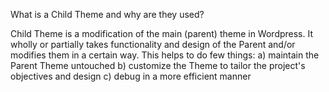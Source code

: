 What is a Child Theme and why are they used?


Child Theme is a modification of the main (parent) theme in Wordpress. It wholly or partially takes functionality and design of the Parent and/or modifies them in a certain way. This helps to do few things:
a) maintain the Parent Theme untouched
b) customize the Theme to tailor the project's objectives and design
с) debug in a more efficient manner
